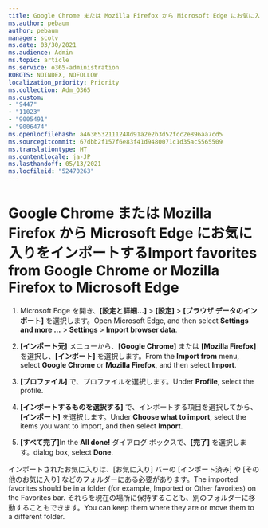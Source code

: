 ```yaml
---
title: Google Chrome または Mozilla Firefox から Microsoft Edge にお気に入りをインポートする
ms.author: pebaum
author: pebaum
manager: scotv
ms.date: 03/30/2021
ms.audience: Admin
ms.topic: article
ms.service: o365-administration
ROBOTS: NOINDEX, NOFOLLOW
localization_priority: Priority
ms.collection: Adm_O365
ms.custom:
- "9447"
- "11023"
- "9005491"
- "9006474"
ms.openlocfilehash: a4636532111248d91a2e2b3d52fcc2e896aa7cd5
ms.sourcegitcommit: 67dbb2f157f6e83f41d9480071c1d35ac5565509
ms.translationtype: HT
ms.contentlocale: ja-JP
ms.lasthandoff: 05/13/2021
ms.locfileid: "52470263"
---
```

# <a name="import-favorites-from-google-chrome-or-mozilla-firefox-to-microsoft-edge"></a><span data-ttu-id="a4e06-102">Google Chrome または Mozilla Firefox から Microsoft Edge にお気に入りをインポートする</span><span class="sxs-lookup"><span data-stu-id="a4e06-102">Import favorites from Google Chrome or Mozilla Firefox to Microsoft Edge</span></span>

1. <span data-ttu-id="a4e06-103">Microsoft Edge を開き、**[設定と詳細...]** > **[設定]** > **[ブラウザ データのインポート]** を選択します。</span><span class="sxs-lookup"><span data-stu-id="a4e06-103">Open Microsoft Edge, and then select **Settings and more ...** > **Settings** > **Import browser data**.</span></span>

1. <span data-ttu-id="a4e06-104">**[インポート元]** メニューから、**[Google Chrome]** または **[Mozilla Firefox]** を選択し、**[インポート]** を選択します。</span><span class="sxs-lookup"><span data-stu-id="a4e06-104">From the **Import from** menu, select **Google Chrome** or **Mozilla Firefox**, and then select **Import**.</span></span>

1. <span data-ttu-id="a4e06-105">**[プロファイル]** で、プロファイルを選択します。</span><span class="sxs-lookup"><span data-stu-id="a4e06-105">Under **Profile**, select the profile.</span></span>

1. <span data-ttu-id="a4e06-106">**[インポートするものを選択する]** で、インポートする項目を選択してから、**[インポート]** を選択します。</span><span class="sxs-lookup"><span data-stu-id="a4e06-106">Under **Choose what to import**, select the items you want to import, and then select **Import**.</span></span>

1. <span data-ttu-id="a4e06-107">**[すべて完了]**</span><span class="sxs-lookup"><span data-stu-id="a4e06-107">In the **All done!**</span></span> <span data-ttu-id="a4e06-108">ダイアログ ボックスで、**[完了]** を選択します。</span><span class="sxs-lookup"><span data-stu-id="a4e06-108">dialog box, select **Done**.</span></span>

<span data-ttu-id="a4e06-109">インポートされたお気に入りは、[お気に入り] バーの [インポート済み] や [その他のお気に入り] などのフォルダーにある必要があります。</span><span class="sxs-lookup"><span data-stu-id="a4e06-109">The imported favorites should be in a folder (for example, Imported or Other favorites) on the Favorites bar.</span></span> <span data-ttu-id="a4e06-110">それらを現在の場所に保持することも、別のフォルダーに移動することもできます。</span><span class="sxs-lookup"><span data-stu-id="a4e06-110">You can keep them where they are or move them to a different folder.</span></span>

